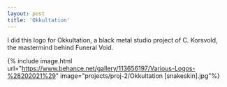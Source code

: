 ```yaml
---
layout: post
title: 'Okkultation'
---
```


I did this logo for Okkultation, a black metal studio project of C. Korsvold, the mastermind behind Funeral Void.

{% include image.html url="https://www.behance.net/gallery/113656197/Various-Logos-%28202021%29" image="projects/proj-2/Okkultation [snakeskin].jpg"%}
